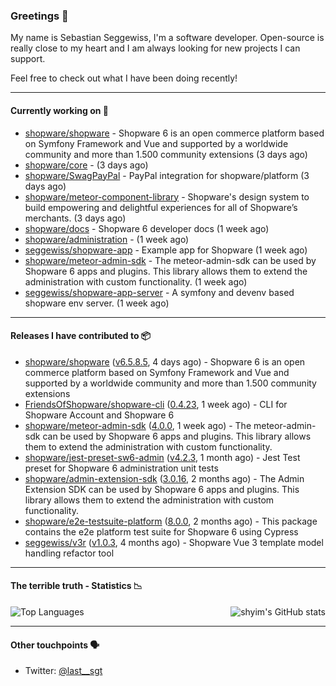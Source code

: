 ### Greetings 👋

My name is Sebastian Seggewiss, I'm a software developer.
Open-source is really close to my heart and I am always looking for new projects I can support.

Feel free to check out what I have been doing recently!

---

#### Currently working on 💪

- [shopware/shopware](https://github.com/shopware/shopware) - Shopware 6 is an open commerce platform based on Symfony Framework and Vue and supported by a worldwide community and more than 1.500 community extensions (3 days ago)
- [shopware/core](https://github.com/shopware/core) -  (3 days ago)
- [shopware/SwagPayPal](https://github.com/shopware/SwagPayPal) - PayPal integration for shopware/platform (3 days ago)
- [shopware/meteor-component-library](https://github.com/shopware/meteor-component-library) - Shopware&#39;s design system to build empowering and delightful experiences for all of Shopware’s merchants. (3 days ago)
- [shopware/docs](https://github.com/shopware/docs) - Shopware 6 developer docs (1 week ago)
- [shopware/administration](https://github.com/shopware/administration) -  (1 week ago)
- [seggewiss/shopware-app](https://github.com/seggewiss/shopware-app) - Example app for Shopware (1 week ago)
- [shopware/meteor-admin-sdk](https://github.com/shopware/meteor-admin-sdk) - The meteor-admin-sdk can be used by Shopware 6 apps and plugins. This library allows them to extend the administration with custom functionality. (1 week ago)
- [seggewiss/shopware-app-server](https://github.com/seggewiss/shopware-app-server) - A symfony and devenv based shopware env server. (1 week ago)

---

#### Releases I have contributed to 📦

- [shopware/shopware](https://github.com/shopware/shopware) ([v6.5.8.5](https://github.com/shopware/shopware/releases/tag/v6.5.8.5), 4 days ago) - Shopware 6 is an open commerce platform based on Symfony Framework and Vue and supported by a worldwide community and more than 1.500 community extensions
- [FriendsOfShopware/shopware-cli](https://github.com/FriendsOfShopware/shopware-cli) ([0.4.23](https://github.com/FriendsOfShopware/shopware-cli/releases/tag/0.4.23), 1 week ago) - CLI for Shopware Account and Shopware 6
- [shopware/meteor-admin-sdk](https://github.com/shopware/meteor-admin-sdk) ([4.0.0](https://github.com/shopware/meteor-admin-sdk/releases/tag/4.0.0), 1 week ago) - The meteor-admin-sdk can be used by Shopware 6 apps and plugins. This library allows them to extend the administration with custom functionality.
- [shopware/jest-preset-sw6-admin](https://github.com/shopware/jest-preset-sw6-admin) ([v4.2.3](https://github.com/shopware/jest-preset-sw6-admin/releases/tag/v4.2.3), 1 month ago) - Jest Test preset for Shopware 6 administration unit tests
- [shopware/admin-extension-sdk](https://github.com/shopware/admin-extension-sdk) ([3.0.16](https://github.com/shopware/admin-extension-sdk/releases/tag/3.0.16), 2 months ago) - The Admin Extension SDK can be used by Shopware 6 apps and plugins. This library allows them to extend the administration with custom functionality.
- [shopware/e2e-testsuite-platform](https://github.com/shopware/e2e-testsuite-platform) ([8.0.0](https://github.com/shopware/e2e-testsuite-platform/releases/tag/8.0.0), 2 months ago) - This package contains the e2e platform test suite for Shopware 6 using Cypress
- [seggewiss/v3r](https://github.com/seggewiss/v3r) ([v1.0.3](https://github.com/seggewiss/v3r/releases/tag/v1.0.3), 4 months ago) - Shopware Vue 3 template model handling refactor tool

---

#### The terrible truth - Statistics 📉

<img align="right" alt="shyim's GitHub stats" src="https://github-readme-stats.vercel.app/api?username=seggewiss&count_private=1&show_icons=true&" />

![Top Languages](https://github-readme-stats.vercel.app/api/top-langs/?username=seggewiss)

---

#### Other touchpoints 🗣

- Twitter: [@last__sgt](https://twitter.com/last__sgt)
